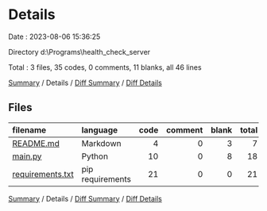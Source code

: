 # Details

Date : 2023-08-06 15:36:25

Directory d:\\Programs\\health_check_server

Total : 3 files,  35 codes, 0 comments, 11 blanks, all 46 lines

[Summary](results.md) / Details / [Diff Summary](diff.md) / [Diff Details](diff-details.md)

## Files
| filename | language | code | comment | blank | total |
| :--- | :--- | ---: | ---: | ---: | ---: |
| [README.md](/README.md) | Markdown | 4 | 0 | 3 | 7 |
| [main.py](/main.py) | Python | 10 | 0 | 8 | 18 |
| [requirements.txt](/requirements.txt) | pip requirements | 21 | 0 | 0 | 21 |

[Summary](results.md) / Details / [Diff Summary](diff.md) / [Diff Details](diff-details.md)